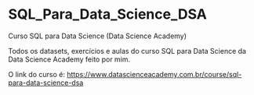 # SQL_Para_Data_Science_DSA
Curso SQL para Data Science (Data Science Academy)  

Todos os datasets, exercícios e aulas do curso SQL para Data Science da Data Science Academy feito por mim.

O link do curso é: https://www.datascienceacademy.com.br/course/sql-para-data-science-dsa

